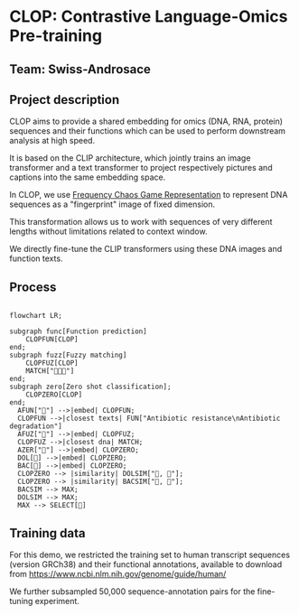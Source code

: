 # CLOP: Contrastive Language-Omics Pre-training
## Team: Swiss-Androsace


## Project description

CLOP aims to provide a shared embedding for omics (DNA, RNA, protein) sequences and their functions which can be used to perform downstream analysis at high speed.

It is based on the CLIP architecture, which jointly trains an image transformer and a text transformer to project respectively pictures and captions into the same embedding space.

In CLOP, we use [Frequency Chaos Game Representation](https://www.sciencedirect.com/science/article/pii/S2001037021004736) to represent DNA sequences as a "fingerprint" image of fixed dimension.

This transformation allows us to work with sequences of very different lengths without limitations related to context window.

We directly fine-tune the CLIP transformers using these DNA images and function texts.


## Process

```mermaid

flowchart LR;

subgraph func[Function prediction]
    CLOPFUN[CLOP]
end;
subgraph fuzz[Fuzzy matching]
    CLOPFUZ[CLOP]
    MATCH["🧬🧬🧬"]
end;
subgraph zero[Zero shot classification];
    CLOPZERO[CLOP]
end;
  AFUN["🧬"] -->|embed| CLOPFUN;
  CLOPFUN -->|closest texts| FUN["Antibiotic resistance\nAntibiotic degradation"]
  AFUZ["🧬"] -->|embed| CLOPFUZ;
  CLOPFUZ -->|closest dna| MATCH;
  AZER["🧬"] -->|embed| CLOPZERO;
  DOL[🐬] -->|embed| CLOPZERO;
  BAC[🦠] -->|embed| CLOPZERO;
  CLOPZERO --> |similarity| DOLSIM["🐬, 🧬"];
  CLOPZERO --> |similarity| BACSIM["🦠, 🧬"];
  BACSIM --> MAX;
  DOLSIM --> MAX;
  MAX --> SELECT[🦠]

```

## Training data

For this demo, we restricted the training set to human transcript sequences (version GRCh38) and their functional annotations, available to download from https://www.ncbi.nlm.nih.gov/genome/guide/human/

We further subsampled 50,000 sequence-annotation pairs for the fine-tuning experiment.
